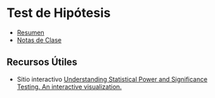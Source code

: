 # Test de Hipótesis

* [Resumen](https://github.com/mcnanton/DMKDD-AID/blob/main/Temas/Test%20de%20Hipotesis/resumen.Rmd)
* [Notas de Clase](https://github.com/mcnanton/DMKDD-AID/blob/main/Temas/Test%20de%20Hipotesis/notas_clase_2.md) <!--- falta nota de clase, vos la tenés hecha María??? -->
## Recursos Útiles
* Sitio interactivo [Understanding Statistical Power and Significance Testing. An interactive visualization.](https://rpsychologist.com/d3/nhst/)